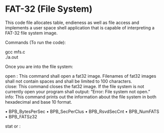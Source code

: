 # FAT-32 (File System)

This code file allocates table, endieness as well as file access and implements a user space shell application that is capable of interpreting a FAT-32 file system image. <br />

Commands (To run the code):

gcc mfs.c <br />
./a.out <br />

Once you are into the file system:

open <filename>: This command shall open a fat32 image. Filenames of fat32 images shall not contain spaces and shall be limited to 100 characters.<br />
close: This command closes the fat32 image. If the file system is not currently open your program shall output: “Error: File system not open.” <br /> 
info: This command prints out the information about the file system in both hexadecimal and base 10 format. <br />
  
• BPB_BytesPerSec
• BPB_SecPerClus
• BPB_RsvdSecCnt
• BPB_NumFATS
• BPB_FATSz32
  
stat <filename> or <directory name>: 
